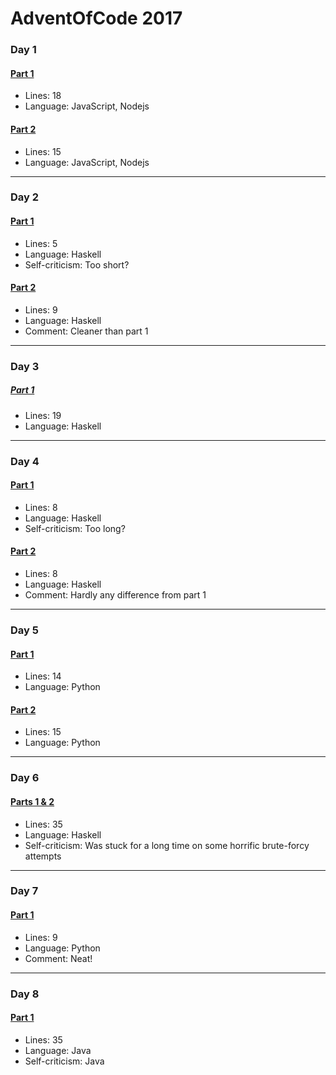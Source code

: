 # AdventOfCode 2017

### Day 1
#### [Part 1](https://github.com/sindrekjr/AdventOfCode2017/blob/master/01/1-solution.js)
* Lines: 18
* Language: JavaScript, Nodejs
#### [Part 2](https://github.com/sindrekjr/AdventOfCode2017/blob/master/01/2-solution.js)
* Lines: 15
* Language: JavaScript, Nodejs
---
### Day 2
#### [Part 1](https://github.com/sindrekjr/AdventOfCode2017/blob/master/02/1-solution.hs)
* Lines: 5
* Language: Haskell
* Self-criticism: Too short?
#### [Part 2](https://github.com/sindrekjr/AdventOfCode2017/blob/master/02/2-solution.hs)
* Lines: 9
* Language: Haskell
* Comment: Cleaner than part 1
---
### Day 3
##### [Part 1](https://github.com/sindrekjr/AdventOfCode2017/blob/master/03/1-solution.hs)
* Lines: 19
* Language: Haskell
---
### Day 4
#### [Part 1](https://github.com/sindrekjr/AdventOfCode2017/blob/master/04/1-solution.hs)
* Lines: 8
* Language: Haskell
* Self-criticism: Too long?
#### [Part 2](https://github.com/sindrekjr/AdventOfCode2017/blob/master/04/2-solution.hs)
* Lines: 8
* Language: Haskell
* Comment: Hardly any difference from part 1
---
### Day 5
#### [Part 1](https://github.com/sindrekjr/AdventOfCode2017/blob/master/05/1-solution.py)
* Lines: 14
* Language: Python
#### [Part 2](https://github.com/sindrekjr/AdventOfCode2017/blob/master/05/2-solution.py)
* Lines: 15
* Language: Python
---
### Day 6
#### [Parts 1 & 2](https://github.com/sindrekjr/AdventOfCode2017/blob/master/06/solution.hs)
* Lines: 35
* Language: Haskell
* Self-criticism: Was stuck for a long time on some horrific brute-forcy attempts
---
### Day 7
#### [Part 1](https://github.com/sindrekjr/AdventOfCode2017/blob/master/07/1-solution.py)
* Lines: 9
* Language: Python
* Comment: Neat!
---
### Day 8
#### [Part 1](https://github.com/sindrekjr/AdventOfCode2017/blob/master/08/1-solution.java)
* Lines: 35
* Language: Java
* Self-criticism: Java
